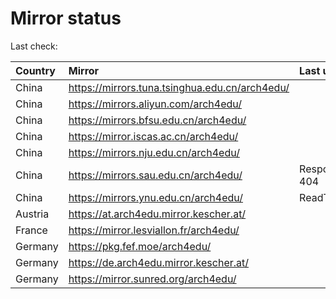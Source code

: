 <script src="./time.js"></script>
# Mirror status
Last check: <script type="text/javascript">localize(1695079014.5682733);</script>

|Country|Mirror|Last update|
|:------|:-----|:----------|
|China|https://mirrors.tuna.tsinghua.edu.cn/arch4edu/|<script type="text/javascript">localize(1695061949);</script>|
|China|https://mirrors.aliyun.com/arch4edu/|<script type="text/javascript">localize(1695061949);</script>|
|China|https://mirrors.bfsu.edu.cn/arch4edu/|<script type="text/javascript">localize(1695061949);</script>|
|China|https://mirror.iscas.ac.cn/arch4edu/|<script type="text/javascript">localize(1695061949);</script>|
|China|https://mirrors.nju.edu.cn/arch4edu/|<script type="text/javascript">localize(1694975229);</script>|
|China|https://mirrors.sau.edu.cn/arch4edu/|Response 404|
|China|https://mirrors.ynu.edu.cn/arch4edu/|ReadTimeout|
|Austria|https://at.arch4edu.mirror.kescher.at/|<script type="text/javascript">localize(1695061949);</script>|
|France|https://mirror.lesviallon.fr/arch4edu/|<script type="text/javascript">localize(1695061949);</script>|
|Germany|https://pkg.fef.moe/arch4edu/|<script type="text/javascript">localize(1695061949);</script>|
|Germany|https://de.arch4edu.mirror.kescher.at/|<script type="text/javascript">localize(1695061949);</script>|
|Germany|https://mirror.sunred.org/arch4edu/|<script type="text/javascript">localize(1695061949);</script>|

<script src="./tablefilter/tablefilter.js"></script>
<script src="./table.js"></script>